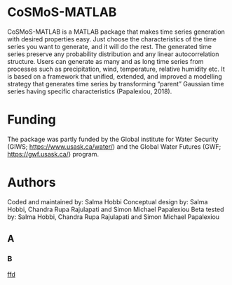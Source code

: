 # CoSMoS-MATLAB

CoSMoS-MATLAB is a MATLAB package that makes time series generation with desired properties easy. Just choose the characteristics of the time series you want to generate, and it will do the rest. The generated time series preserve any probability distribution and any linear autocorrelation structure. Users can generate as many and as long time series from processes such as precipitation, wind, temperature, relative humidity etc. It is based on a framework that unified, extended, and improved a modelling strategy that generates time series by transforming “parent” Gaussian time series having specific characteristics (Papalexiou, 2018).

# Funding

The package was partly funded by the Global institute for Water Security (GIWS; https://www.usask.ca/water/) and the Global Water Futures (GWF; https://gwf.usask.ca/) program.

# Authors

Coded and maintained by: Salma Hobbi
Conceptual design by: Salma Hobbi, Chandra Rupa Rajulapati and Simon Michael Papalexiou
Beta tested by: Salma Hobbi, Chandra Rupa Rajulapati and Simon Michael Papalexiou

## A

### B

[ffd](https://cran.r-project.org/web/packages/CoSMoS/index.html)

